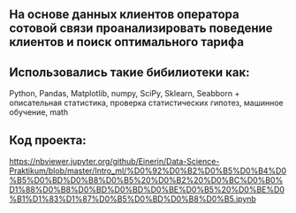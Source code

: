 ## На основе данных клиентов оператора сотовой связи проанализировать поведение клиентов и поиск оптимального тарифа
## Использовались такие бибилиотеки как:
Python, Pandas, Matplotlib, numpy, SciPy, Sklearn, Seabborn + описательная статистика, проверка статистических гипотез, машинное обучение, math
## Код проекта:
https://nbviewer.jupyter.org/github/Einerin/Data-Science-Praktikum/blob/master/Intro_ml/%D0%92%D0%B2%D0%B5%D0%B4%D0%B5%D0%BD%D0%B8%D0%B5%20%D0%B2%20%D0%BC%D0%B0%D1%88%D0%B8%D0%BD%D0%BD%D0%BE%D0%B5%20%D0%BE%D0%B1%D1%83%D1%87%D0%B5%D0%BD%D0%B8%D0%B5.ipynb